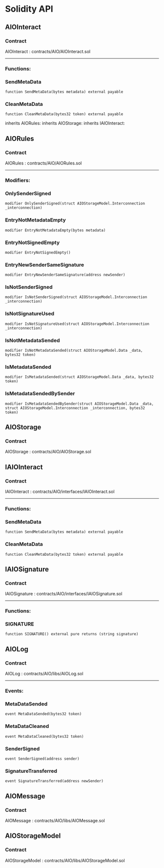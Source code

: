 # Solidity API

## AIOInteract

### Contract
AIOInteract : contracts/AIO/AIOInteract.sol

 --- 
### Functions:
### SendMetaData

```solidity
function SendMetaData(bytes metadata) external payable
```

### CleanMetaData

```solidity
function CleanMetaData(bytes32 token) external payable
```

inherits AIORules:
inherits AIOStorage:
inherits IAIOInteract:

## AIORules

### Contract
AIORules : contracts/AIO/AIORules.sol

 --- 
### Modifiers:
### OnlySenderSigned

```solidity
modifier OnlySenderSigned(struct AIOStorageModel.Interconnection _interconnection)
```

### EntryNotMetadataEmpty

```solidity
modifier EntryNotMetadataEmpty(bytes metadata)
```

### EntryNotSignedEmpty

```solidity
modifier EntryNotSignedEmpty()
```

### EntryNewSenderSameSignature

```solidity
modifier EntryNewSenderSameSignature(address newSender)
```

### IsNotSenderSigned

```solidity
modifier IsNotSenderSigned(struct AIOStorageModel.Interconnection _interconnection)
```

### IsNotSignatureUsed

```solidity
modifier IsNotSignatureUsed(struct AIOStorageModel.Interconnection _interconnection)
```

### IsNotMetadataSended

```solidity
modifier IsNotMetadataSended(struct AIOStorageModel.Data _data, bytes32 token)
```

### IsMetadataSended

```solidity
modifier IsMetadataSended(struct AIOStorageModel.Data _data, bytes32 token)
```

### IsMetadataSendedBySender

```solidity
modifier IsMetadataSendedBySender(struct AIOStorageModel.Data _data, struct AIOStorageModel.Interconnection _interconnection, bytes32 token)
```

## AIOStorage

### Contract
AIOStorage : contracts/AIO/AIOStorage.sol

## IAIOInteract

### Contract
IAIOInteract : contracts/AIO/interfaces/IAIOInteract.sol

 --- 
### Functions:
### SendMetaData

```solidity
function SendMetaData(bytes metadata) external payable
```

### CleanMetaData

```solidity
function CleanMetaData(bytes32 token) external payable
```

## IAIOSignature

### Contract
IAIOSignature : contracts/AIO/interfaces/IAIOSignature.sol

 --- 
### Functions:
### SIGNATURE

```solidity
function SIGNATURE() external pure returns (string signature)
```

## AIOLog

### Contract
AIOLog : contracts/AIO/libs/AIOLog.sol

 --- 
### Events:
### MetaDataSended

```solidity
event MetaDataSended(bytes32 token)
```

### MetaDataCleaned

```solidity
event MetaDataCleaned(bytes32 token)
```

### SenderSigned

```solidity
event SenderSigned(address sender)
```

### SignatureTransferred

```solidity
event SignatureTransferred(address newSender)
```

## AIOMessage

### Contract
AIOMessage : contracts/AIO/libs/AIOMessage.sol

## AIOStorageModel

### Contract
AIOStorageModel : contracts/AIO/libs/AIOStorageModel.sol

